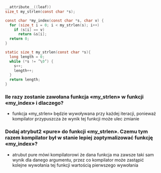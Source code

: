 ```C
__attribute__((leaf))
size_t my_strlen(const char *s);

const char *my_index(const char *s, char v) {
  for (size_t i = 0; i < my_strlen(s); i++)
    if (s[i] == v)
      return &s[i];
  return 0;
}

static size_t my_strlen(const char *s){
  long length = 0;
  while (*s != ’\0’) {
    s++;
    length++;
  }
  return length;
}
```

### Ile razy zostanie zawołana funkcja «my_strlen» w funkcji «my_index» i dlaczego?
 - funkcja «my_strlen» będzie wywoływana przy każdej iteracji, ponieważ kompilator przypuszcza że wynik tej funkcji może ulec zmianie

### Dodaj atrybut2 «pure» do funkcji «my_strlen». Czemu tym razem kompilator był w stanie lepiej zoptymalizować funkcję «my_index»? 
 - atrubut pure mówi kompilatorowi że dana funkcja ma zawsze taki sam wynik dla danego argumentu, przez co kompilator może zastąpić kolejne wywołania tej funkcji wartością pierwszego wywołania

